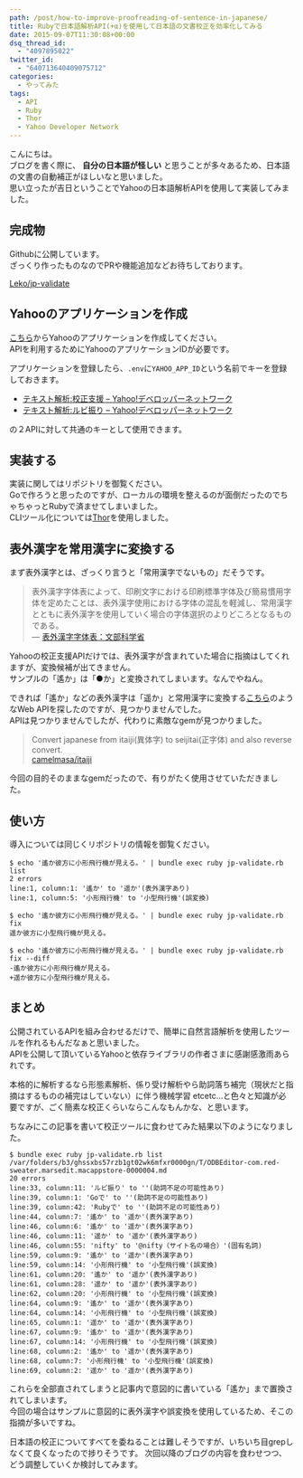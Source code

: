 ```yaml
---
path: /post/how-to-improve-proofreading-of-sentence-in-japanese/
title: Rubyで日本語解析API(+α)を使用して日本語の文書校正を効率化してみる
date: 2015-09-07T11:30:08+00:00
dsq_thread_id:
  - "4097895022"
twitter_id:
  - "640713640409075712"
categories:
  - やってみた
tags:
  - API
  - Ruby
  - Thor
  - Yahoo Developer Network
---
```

こんにちは。  
ブログを書く際に、 **自分の日本語が怪しい** と思うことが多々あるため、日本語の文書の自動補正がほしいなと思いました。  
思い立ったが吉日ということでYahooの日本語解析APIを使用して実装してみました。

<!--more-->

完成物
----------------------------------------

Githubに公開しています。  
ざっくり作ったものなのでPRや機能追加などお待ちしております。

[Leko/jp-validate](https://github.com/Leko/jp-validate)

Yahooのアプリケーションを作成
----------------------------------------

[こちら](https://e.developer.yahoo.co.jp/register)からYahooのアプリケーションを作成してください。  
APIを利用するためにYahooのアプリケーションIDが必要です。

アプリケーションを登録したら、`.env`に`YAHOO_APP_ID`という名前でキーを登録しておきます。

  * [テキスト解析:校正支援 – Yahoo!デベロッパーネットワーク](http://developer.yahoo.co.jp/webapi/jlp/kousei/v1/kousei.html)
  * [テキスト解析:ルビ振り – Yahoo!デベロッパーネットワーク](http://developer.yahoo.co.jp/webapi/jlp/furigana/v1/furigana.html)

の２APIに対して共通のキーとして使用できます。

実装する
----------------------------------------

実装に関してはリポジトリを御覧ください。  
Goで作ろうと思ったのですが、ローカルの環境を整えるのが面倒だったのでちゃちゃっとRubyで済ませてしまいました。  
CLIツール化については[Thor](http://whatisthor.com/)を使用しました。

表外漢字を常用漢字に変換する
----------------------------------------

まず表外漢字とは、ざっくり言うと「常用漢字でないもの」だそうです。

> 表外漢字字体表によって、印刷文字における印刷標準字体及び簡易慣用字体を定めたことは、表外漢字使用における字体の混乱を軽減し、常用漢字とともに表外漢字を使用していく場合の字体選択のよりどころとなるものである。  
> &mdash; [表外漢字字体表：文部科学省](http://www.mext.go.jp/b_menu/shingi/old_bunka/kokugo_index/toushin/1325296.htm)

Yahooの校正支援APIだけでは、表外漢字が含まれていた場合に指摘はしてくれますが、変換候補が出てきません。  
サンプルの「遙か」は「●か」と変換されてしまいます。なんでやねん。

できれば「遙か」などの表外漢字は「遥か」と常用漢字に変換する[こちら](http://homepage3.nifty.com/jgrammar/ja/tools/tradkan0.htm)のようなWeb APIを探したのですが、見つかりませんでした。  
APIは見つかりませんでしたが、代わりに素敵なgemが見つかりました。

> Convert japanese from itaiji(異体字) to seijitai(正字体) and also reverse convert.  
> [camelmasa/itaiji](https://github.com/camelmasa/itaiji)

今回の目的そのままなgemだったので、有りがたく使用させていただきました。

使い方
----------------------------------------

導入については同じくリポジトリの情報を御覧ください。

```
$ echo '遙か彼方に小形飛行機が見える。' | bundle exec ruby jp-validate.rb list
2 errors
line:1, column:1: '遙か' to '遥か'(表外漢字あり)
line:1, column:5: '小形飛行機' to '小型飛行機'(誤変換)

$ echo '遙か彼方に小形飛行機が見える。' | bundle exec ruby jp-validate.rb fix
遥か彼方に小型飛行機が見える。

$ echo '遙か彼方に小形飛行機が見える。' | bundle exec ruby jp-validate.rb fix --diff
-遙か彼方に小形飛行機が見える。
+遥か彼方に小型飛行機が見える。
```

まとめ
----------------------------------------

公開されているAPIを組み合わせるだけで、簡単に自然言語解析を使用したツールを作れるもんだなぁと思いました。  
APIを公開して頂いているYahooと依存ライブラリの作者さまに感謝感激雨あられです。

本格的に解析するなら形態素解析、係り受け解析やら助詞落ち補完（現状だと指摘はするものの補完はしていない）に伴う機械学習 etcetc…と色々と知識が必要ですが、ごく簡素な校正くらいならこんなもんかな、と思います。

ちなみにこの記事を書いて校正ツールに食わせてみた結果以下のようになりました。

```
$ bundle exec ruby jp-validate.rb list /var/folders/b3/ghssxbs57rzb1gt02wk6mfxr0000gn/T/ODBEditor-com.red-sweater.marsedit.macappstore-0000004.md
20 errors
line:33, column:11: 'ルビ振り' to ''(助詞不足の可能性あり)
line:39, column:1: 'Goで' to ''(助詞不足の可能性あり)
line:39, column:42: 'Rubyで' to ''(助詞不足の可能性あり)
line:44, column:7: '遙か' to '遥か'(表外漢字あり)
line:46, column:6: '遙か' to '遥か'(表外漢字あり)
line:46, column:11: '遥か' to '遥か'(表外漢字あり)
line:46, column:55: 'nifty' to '@nifty（サイト名の場合）'(固有名詞)
line:59, column:9: '遙か' to '遥か'(表外漢字あり)
line:59, column:14: '小形飛行機' to '小型飛行機'(誤変換)
line:61, column:20: '遙か' to '遥か'(表外漢字あり)
line:61, column:28: '遥か' to '遥か'(表外漢字あり)
line:62, column:20: '小形飛行機' to '小型飛行機'(誤変換)
line:64, column:9: '遙か' to '遥か'(表外漢字あり)
line:64, column:14: '小形飛行機' to '小型飛行機'(誤変換)
line:65, column:1: '遥か' to '遥か'(表外漢字あり)
line:67, column:9: '遙か' to '遥か'(表外漢字あり)
line:67, column:14: '小形飛行機' to '小型飛行機'(誤変換)
line:68, column:2: '遙か' to '遥か'(表外漢字あり)
line:68, column:7: '小形飛行機' to '小型飛行機'(誤変換)
line:69, column:2: '遥か' to '遥か'(表外漢字あり)
```

これらを全部直されてしまうと記事内で意図的に書いている「遙か」まで置換されてしまいます。  
今回の場合はサンプルに意図的に表外漢字や誤変換を使用しているため、そこの指摘が多いですね。

日本語の校正についてすべてを委ねることは難しそうですが、いちいち目grepしなくて良くなったので捗りそうです。 次回以降のブログの内容を食わせつつ、どう調整していくか検討してみます。
